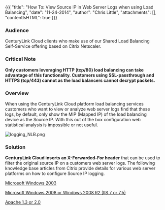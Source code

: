 {{{
  "title": "How To:  View Source IP in Web Server Logs when using Load Balancing",
  "date": "11-24-2014",
  "author": "Chris Little",
  "attachments": [],
  "contentIsHTML": true
}}}

<h3>Audience</h3>
<p>CenturyLink Cloud clients who make use of our Shared Load Balancing Self-Service offering based on Citrix Netscaler.</p>
<h3>Critical Note</h3>
<p><strong>Only customers leveraging HTTP (tcp/80) load balancing can take advantage of this functionality. Customers using SSL-passthrough and HTTPS (tcp/443) cannot as the load balancers cannot decrypt packets. </strong>
</p>
<h3>Overview</h3>
<p>When using the CenturyLink Cloud platform load balancing services customers who want to view or analyze web server logs find that these logs, by default, only show the MIP (Mapped IP) of the load balancing device as the Source IP. With this out
  of the box configuration web statistical analysis is impossible or not useful. </p>
<p><img src="https://t3n.zendesk.com/attachments/token/6xnphxpuztw5qkx/?name=logging+NLB.png" alt="logging_NLB.png" />
</p>
<h3>Solution</h3>
<p><strong>CenturyLink Cloud inserts an X-Forwarded-For&nbsp;header</strong> that can be used to filter the original source IP on a customers web server logs. The following knowledge base articles from Citrix provide details for various web server
  platforms on how to configure Source IP logging.</p>
<p><a href="http://support.citrix.com/article/CTX119347" target="_self">Microsoft Windows 2003</a>
</p>
<p><a href="http://support.citrix.com/article/CTX125526">Microsoft Windows 2008 or Windows 2008 R2 (IIS 7 or 7.5)</a>
</p>
<p><a href="http://support.citrix.com/article/CTX109350" target="_self">Apache 1.3 or 2.0</a>
</p>

